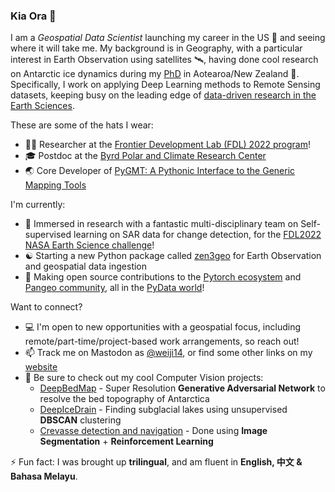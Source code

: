 ### Kia Ora 👋

I am a *Geospatial Data Scientist*
launching my career in the US 🚀 and seeing where it will take me.
My background is in Geography, with a particular interest in Earth Observation using satellites 🛰️,
having done cool research on Antarctic ice dynamics
during my [PhD](https://github.com/weiji14/phdthesis) in Aotearoa/New Zealand 🥝.
Specifically, I work on applying Deep Learning methods to Remote Sensing datasets,
keeping busy on the leading edge of [data-driven research in the Earth Sciences](https://arxiv.org/abs/1908.03356).

These are some of the hats I wear:

- 🧑‍🔬 Researcher at the [Frontier Development Lab (FDL) 2022 program](https://frontierdevelopmentlab.org/fdl2022)!
- 🎓 Postdoc at the [Byrd Polar and Climate Research Center](https://byrd.osu.edu)
- 🌏 Core Developer of [PyGMT: A Pythonic Interface to the Generic Mapping Tools](https://www.pygmt.org)

I'm currently:

- 🌳 Immersed in research with a fantastic multi-disciplinary team on Self-supervised learning on SAR data for change detection, for the [FDL2022 NASA Earth Science challenge](https://en.calameo.com/read/005503280b48b2c20f5c2)!
- ☯️ Starting a new Python package called [zen3geo](https://zen3geo.readthedocs.io/en/latest/walkthrough.html) for Earth Observation and geospatial data ingestion
- 🔭 Making open source contributions to the [Pytorch ecosystem](https://pytorch.org/ecosystem) and [Pangeo community](https://pangeo.io), all in the [PyData world](https://pydata.org)!

Want to connect?

- 💻 I'm open to new opportunities with a geospatial focus, including remote/part-time/project-based work arrangements, so reach out!
- 📫 Track me on Mastodon as [@weiji14](https://mastodon.nz/@weiji14), or find some other links on my [website](https://weiji14.github.io)
- 👀 Be sure to check out my cool Computer Vision projects:
  - [DeepBedMap](https://github.com/weiji14/deepbedmap) - Super Resolution **Generative Adversarial Network** to resolve the bed topography of Antarctica
  - [DeepIceDrain](https://github.com/weiji14/deepicedrain) - Finding subglacial lakes using unsupervised **DBSCAN** clustering
  - [Crevasse detection and navigation](https://github.com/weiji14/nz_space_challenge) - Done using **Image Segmentation** + **Reinforcement Learning**

⚡ Fun fact: I was brought up **trilingual**, and am fluent in
**English, 中文 & Bahasa Melayu**.
